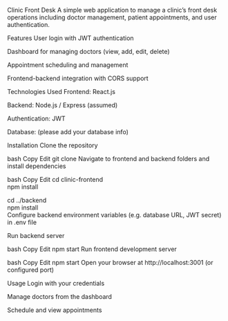 Clinic Front Desk
A simple web application to manage a clinic’s front desk operations including doctor management, patient appointments, and user authentication.

Features
User login with JWT authentication

Dashboard for managing doctors (view, add, edit, delete)

Appointment scheduling and management

Frontend-backend integration with CORS support

Technologies Used
Frontend: React.js

Backend: Node.js / Express (assumed)

Authentication: JWT

Database: (please add your database info)

Installation
Clone the repository

bash
Copy
Edit
git clone <repo-url>
Navigate to frontend and backend folders and install dependencies

bash
Copy
Edit
cd clinic-frontend  
npm install  

cd ../backend  
npm install  
Configure backend environment variables (e.g. database URL, JWT secret) in .env file

Run backend server

bash
Copy
Edit
npm start
Run frontend development server

bash
Copy
Edit
npm start
Open your browser at http://localhost:3001 (or configured port)

Usage
Login with your credentials

Manage doctors from the dashboard

Schedule and view appointments
